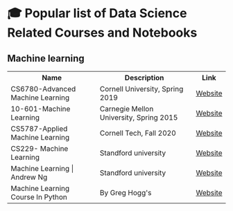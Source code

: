 # 🎓 Popular list of Data Science Related Courses and Notebooks

## Machine learning
<table class="tg">
  <tr>
    <th class="tg-yw4l"><b>Name</b></th>
    <th class="tg-yw4l"><b>Description</b></th>
    <th class="tg-yw4l"><b>Link</b></th>
  </tr>
  
  <tr>
    <td class="tg-yw4l">CS6780-Advanced Machine Learning</td>
    <td class="tg-yw4l">Cornell University, Spring 2019</td>
    <td class="tg-yw4l"><a href="http://www.cs.cornell.edu/courses/cs6780/2019sp/">Website<a></td>
  </tr>
      
  <tr>
    <td class="tg-yw4l">10-601-Machine Learning</td>
    <td class="tg-yw4l">Carnegie Mellon University, Spring 2015 </td>
    <td class="tg-yw4l"><a href="http://www.cs.cmu.edu/~ninamf/courses/601sp15/lectures.shtml">Website<a></td>
  </tr>
      
   <tr>
    <td class="tg-yw4l">CS5787-Applied Machine Learning</td>
    <td class="tg-yw4l">Cornell Tech, Fall 2020 </td>
    <td class="tg-yw4l"><a href="https://www.youtube.com/playlist?list=PL2UML_KCiC0UlY7iCQDSiGDMovaupqc83">Website<a></td>
  </tr>
  
  <tr>
    <td class="tg-yw4l">CS229- Machine Learning</td>
    <td class="tg-yw4l">Standford university </td>
    <td class="tg-yw4l"><a href="http://cs229.stanford.edu/">Website<a></td>
  </tr>
  
  <tr>
    <td class="tg-yw4l">Machine Learning | Andrew Ng </td>
    <td class="tg-yw4l">Standford university </td>
    <td class="tg-yw4l"><a href="https://www.youtube.com/playlist?list=PLLssT5z_DsK-h9vYZkQkYNWcItqhlRJLN">Website<a></td>
  </tr>
  
  <tr>
    <td class="tg-yw4l">Machine Learning Course In Python </td>
    <td class="tg-yw4l">By Greg Hogg's </td>
    <td class="tg-yw4l"><a href="https://www.youtube.com/playlist?list=PLKYEe2WisBTFp37hFFdGg_VoLLamLYiL8">Website<a></td>
  </tr>
  
  
  
  

 
  </table> 
  
